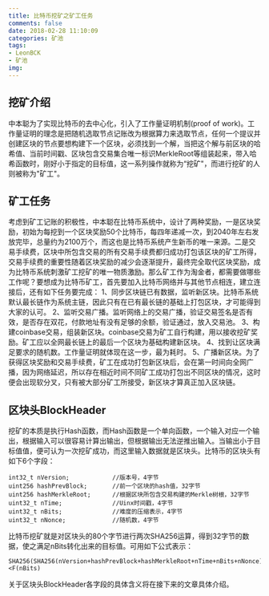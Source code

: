 ```yaml
---
title: 比特币挖矿之矿工任务
comments: false
date: 2018-02-28 11:10:09
categories: 矿池
tags: 
- LeonBCK 
- 矿池 
img:
---
```


## 挖矿介绍
中本聪为了实现比特币的去中心化，引入了工作量证明机制(proof of work)。工作量证明的理念是把随机选取节点记账改为根据算力来选取节点，任何一个提议并创建区块的节点要想构建下一个区块，必须找到一个解，当把这个解与前区块的哈希值、当前时间戳、区块包含交易集合唯一标识MerkleRoot等组装起来，带入哈希函数时，刚好小于指定的目标值，这一系列操作就称为“挖矿"，而进行挖矿的人则被称为"矿工"。

## 矿工任务
考虑到矿工记账的积极性，中本聪在比特币系统中，设计了两种奖励，一是区块奖励，初始为每挖到一个区块奖励50个比特币，每四年递减一次，到2040年左右发放完毕，总量约为2100万个，而这也是比特币系统产生新币的唯一来源。二是交易手续费，区块中所包含交易的所有交易手续费都归成功打包该区块的矿工所得，交易手续费的重要性随着区块奖励的减少会逐渐提升，最终完全取代区块奖励，成为比特币系统刺激矿工挖矿的唯一物质激励。那么矿工作为淘金者，都需要做哪些工作呢？要想成为比特币矿工，首先要加入比特币网络并与其他节点相连，建立连接后，还有如下任务要完成：
1、同步区块链已有数据，监听新区块。比特币系统默认最长链作为系统主链，因此只有在已有最长链的基础上打包区块，才可能得到大家的认可。
2、监听交易广播。监听网络上的交易广播，验证交易签名是否有效，是否存在双花，付款地址有没有足够的余额，验证通过，放入交易池。
3、构建coinbase交易，组装新区块。coinbase交易为矿工自行构建，用以接收挖矿奖励。矿工应以全网最长链上的最后一个区块为基础构建新区块。
4、找到让区块满足要求的随机数。工作量证明就体现在这一步，最为耗时。
5、广播新区块。为了获得区块奖励和交易手续费，矿工在成功打包新区块后，会在第一时间向全网广播，因为网络延迟，所以存在相近时间不同矿工成功打包出不同区块的情况，这时便会出现软分叉，只有被大部分矿工所接受，新区块才算真正加入区块链。

## 区块头BlockHeader
挖矿的本质是执行Hash函数，而Hash函数是一个单向函数，一个输入对应一个输出，根据输入可以很容易计算出输出，但根据输出无法逆推出输入。当输出小于目标值值，便可认为一次挖矿成功，而这里输入数据就是区块头。比特币的区块头有如下6个字段：
```
int32_t nVersion;            //版本号，4字节
uint256 hashPrevBlock;       //前一个区块的hash值，32字节
uint256 hashMerkleRoot;      //根据区块所包含交易构建的Merkle树根，32字节
uint32_t nTime;              //Uinx时间戳，4字节
uint32_t nBits;              //难度的压缩表示，4字节
uint32_t nNonce;             //随机数，4字节
```
比特币挖矿就是对区块头的80个字节进行两次SHA256运算，得到32字节的数据，使之满足nBits转化出来的目标值。可用如下公式表示：
```
SHA256(SHA256(nVersion+hashPrevBlock+hashMerkleRoot+nTime+nBits+nNonce))<F(nBits)
```
关于区块头BlockHeader各字段的具体含义将在接下来的文章具体介绍。
